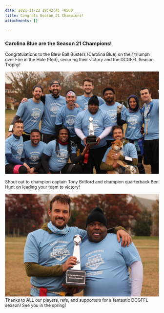 ```yaml
---
date: 2021-11-22 19:42:45 -0500
title: Congrats Season 21 Champions!
attachments: []

---
```

### Carolina Blue are the Season 21 Champions!

Congratulations to the Blew Ball Busters (Carolina Blue) on their triumph over Fire in the Hole (Red), securing their victory and the DCGFFL Season Trophy!

![](/img/a39dffb9-c81a-4b6c-a585-6509e13a8c7b.jpeg)

Shout out to champion captain Tony Britford and champion quarterback Ben Hunt on leading your team to victory!

![](/img/0108e031-0c44-48d3-b5cb-173fd0092a1c.jpeg)  
Thanks to ALL our players, refs, and supporters for a fantastic DCGFFL season! See you in the spring!